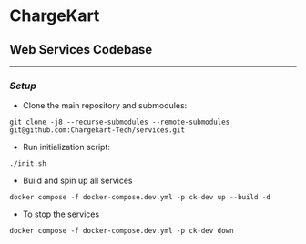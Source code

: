 # ChargeKart

## Web Services Codebase

----

### _Setup_

- Clone the main repository and submodules:
```
git clone -j8 --recurse-submodules --remote-submodules git@github.com:Chargekart-Tech/services.git
```

- Run initialization script:
```
./init.sh
```

- Build and spin up all services
```
docker compose -f docker-compose.dev.yml -p ck-dev up --build -d
```

- To stop the services
```
docker compose -f docker-compose.dev.yml -p ck-dev down
```